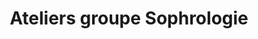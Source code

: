 ---
title: Ateliers groupe Sophrologie
description: >-
  Ateliers de sophrologie de groupe. Equilibre général et gestion du stress, gestion des émotions, préparation aux examens...
---